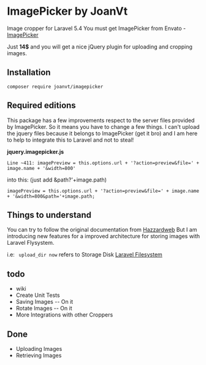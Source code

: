 # ImagePicker by JoanVt
Image cropper for Laravel 5.4 
You must get ImagePicker from Envato - [ImagePicker](https://codecanyon.net/item/imagepicker-uploader-webcam-cropper/6722532?s_rank=1)

Just **14$** and you will get a nice jQuery plugin for uploading and cropping images.

## Installation

```
composer require joanvt/imagepicker
```

## Required editions

This package has a few improvements respect to the server files provided by ImagePicker. So it means you have to change a few things.
I can't upload the jquery files because it belongs to ImagePicker (get it bro) and I am here to help to integrate this to Laravel and not to steal!

**jquery.imagepicker.js**
```
Line ~411: imagePreview = this.options.url + '?action=preview&file=' + image.name + '&width=800'
```
into this: (just add &path?'+image.path)
````
imagePreview = this.options.url + '?action=preview&file=' + image.name + '&width=800&path='+image.path;
````

## Things to understand

You can try to follow the original documentation from [Hazzardweb](http://docs.hazzardweb.com/imagepicker) But I am introducing new features for a improved architecture for storing images with Laravel Flysystem.

i.e:
`` upload_dir now`` refers to Storage Disk [Laravel Filesystem](https://laravel.com/docs/5.4/filesystem#the-public-disk)

## todo

- wiki
- Create Unit Tests
- Saving Images -- On it
- Rotate Images -- On it
- More Integrations with other Croppers

## Done

- Uploading Images
- Retrieving Images
